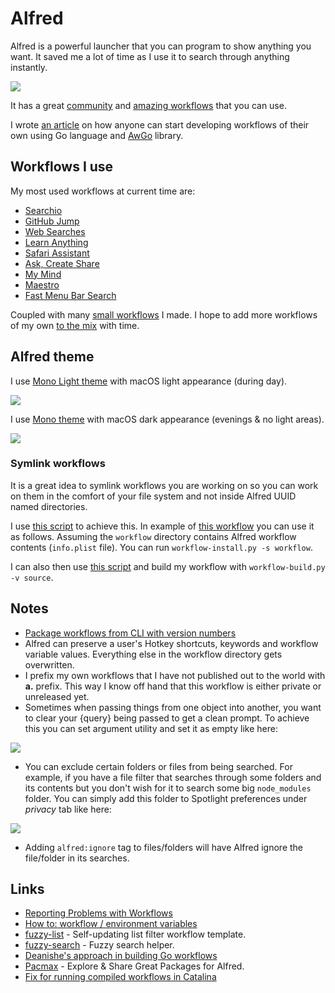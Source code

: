 # Alfred

Alfred is a powerful launcher that you can program to show anything you want. It saved me a lot of time as I use it to search through anything instantly.

![](https://i.imgur.com/PtXa6By.png)

It has a great [community](http://www.alfredforum.com/) and [amazing workflows](https://github.com/learn-anything/alfred-workflows) that you can use.

I wrote [an article](https://medium.com/@nikitavoloboev/writing-alfred-workflows-in-go-2a44f62dc432) on how anyone can start developing workflows of their own using Go language and [AwGo](https://github.com/deanishe/awgo) library.

## Workflows I use

My most used workflows at current time are:

* [Searchio](https://github.com/deanishe/alfred-searchio)
* [GitHub Jump](https://github.com/nikitavoloboev/small-workflows#workflow-augmentations)
* [Web Searches](https://github.com/nikitavoloboev/alfred-web-searches)
* [Learn Anything](https://github.com/nikitavoloboev/alfred-learn-anything)
* [Safari Assistant](https://github.com/deanishe/alfred-safari-assistant)
* [Ask, Create Share](https://github.com/nikitavoloboev/alfred-ask-create-share)
* [My Mind](https://github.com/nikitavoloboev/alfred-my-mind)
* [Maestro](https://github.com/iansinnott/alfred-maestro)
* [Fast Menu Bar Search](https://github.com/ascandroli/menudump/releases/download/1.8.0/Menu.Bar.Search-v1_8.alfredworkflow)

Coupled with many [small workflows](https://github.com/nikitavoloboev/small-workflows) I made. I hope to add more workflows of my own [to the mix](https://github.com/learn-anything/alfred-workflows) with time.

## Alfred theme

I use [Mono Light theme](https://www.alfredapp.com/extras/theme/yyoqZV6XGS/) with macOS light appearance \(during day\).

![](https://i.imgur.com/d5is1ao.png)

I use [Mono theme](https://www.alfredapp.com/extras/theme/xzcLtcIIDe/) with macOS dark appearance \(evenings & no light areas\).

![](https://i.imgur.com/Y4oKBoT.png)

### Symlink workflows

It is a great idea to symlink workflows you are working on so you can work on them in the comfort of your file system and not inside Alfred UUID named directories.

I use [this script](https://gist.github.com/deanishe/35faae3e7f89f629a94e) to achieve this. In example of [this workflow](https://github.com/nikitavoloboev/small-workflows/tree/master/folder-search) you can use it as follows. Assuming the `workflow` directory contains Alfred workflow contents \(`info.plist` file\). You can run `workflow-install.py -s workflow`.

I can also then use [this script](https://gist.github.com/deanishe/b16f018119ef3fe951af) and build my workflow with `workflow-build.py -v source`.

## Notes

* [Package workflows from CLI with version numbers](https://www.alfredforum.com/topic/10838-how-to-package-workflows-from-the-command-line/?tab=comments#comment-55677)
* Alfred can preserve a user's Hotkey shortcuts, keywords and workflow variable values. Everything else in the workflow directory gets overwritten.
* I prefix my own workflows that I have not published out to the world with **a.** prefix. This way I know off hand that this workflow is either private or unreleased yet.
* Sometimes when passing things from one object into another, you want to clear your {query} being passed to get a clean prompt. To achieve this you can set argument utility and set it as empty like here:

![](https://i.imgur.com/seduWW7.png)

* You can exclude certain folders or files from being searched. For example, if you have a file filter that searches through some folders and its contents but you don't wish for it to search some big `node_modules` folder. You can simply add this folder to Spotlight preferences under _privacy_ tab like here:

![](https://i.imgur.com/D0NP2s3.png)

* Adding `alfred:ignore` tag to files/folders will have Alfred ignore the file/folder in its searches.

## Links

* [Reporting Problems with Workflows](https://www.alfredforum.com/topic/10224-reporting-problems-with-workflows/)
* [How to: workflow / environment variables](https://www.alfredforum.com/topic/9070-how-to-workflowenvironment-variables/?tab=comments#comment-45177)
* [fuzzy-list](https://github.com/derickfay/fuzzylist) - Self-updating list filter workflow template.
* [fuzzy-search](https://github.com/deanishe/alfred-fuzzy) - Fuzzy search helper.
* [Deanishe's approach in building Go workflows](https://github.com/deanishe/awgo/commit/5f0051950af39371385f2dfda96483eb1423e565#r29572675)
* [Pacmax](https://pacmax.org/) - Explore & Share Great Packages for Alfred.
* [Fix for running compiled workflows in Catalina](https://github.com/deanishe/alfred-sublime-text/issues/20#issuecomment-539578934)


